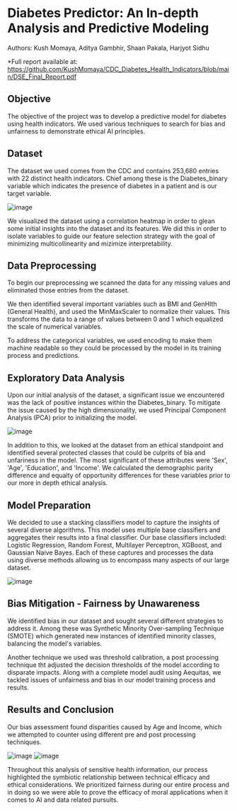 # Diabetes Predictor: An In-depth Analysis and Predictive Modeling

Authors:
Kush Momaya, Aditya Gambhir, Shaan Pakala, Harjyot Sidhu

*Full report available at: https://github.com/KushMomaya/CDC_Diabetes_Health_Indicators/blob/main/DSE_Final_Report.pdf

## Objective
The objective of the project was to develop a predictive model for diabetes using health indicators. We used various techniques to search for bias and unfairness to demonstrate ethical AI principles. 

## Dataset
The dataset we used comes from the CDC and contains 253,680 entries with 22 distinct health indicators. Chief among these is the Diabetes_binary variable which indicates the presence of diabetes in a patient and is 
our target variable. 

![image](https://github.com/user-attachments/assets/8202a742-92fa-4625-a48b-dcb559b43664)

We visualized the dataset using a correlation heatmap in order to glean some initial insights into the dataset and its features. We did this in order to isolate variables to guide our feature selection strategy with the goal of minimizing multicollinearity and mizimize interpretability.

## Data Preprocessing

To begin our preprocessing we scanned the data for any missing values and eliminated those entries from the dataset. 

We then identified several important variables such as BMI and GenHlth (General Health), and used the MinMaxScaler to normalize their values. This transforms the data to a range of values between 0 and 1 which equalized the scale of numerical variables. 

To address the categorical variables, we used encoding to make them machine readable so they could be processed by the model in its training process and predictions.

## Exploratory Data Analysis

Upon our initial analysis of the dataset, a significant issue we encountered was the lack of positive instances within the Diabetes_binary. To mitigate the issue caused by the high dimensionality, we used Principal Component Analysis (PCA) prior to initializing the model. 

![image](https://github.com/user-attachments/assets/7c8ab69a-fd79-46c0-8d2a-18b9c2afde1b)

In addition to this, we looked at the dataset from an ethical standpoint and identified several protected classes that could be culprits of bia and unfariness in the model. The most significant of these attributes were 'Sex', 'Age', 'Education', and 'Income'. We calculated the demographic parity difference and equalty of opportunity differences for these variables prior to our more in depth ethical analysis. 

## Model Preparation

We decided to use a stacking classifiers model to capture the insights of several diverse algorithms. This model uses multiple base classifiers and aggregates their results into a final classifier. Our base classifiers included: Logistic Regression, Random Forest, Multilayer Perceptron, XGBoost, and Gaussian Naive Bayes. Each of these captures and processes the data using diverse methods allowing us to encompass many aspects of our large dataset. 

![image](https://github.com/user-attachments/assets/e38e50fd-3454-494f-af05-528da818d428)

## Bias Mitigation - Fairness by Unawareness

We identified bias in our dataset and sought several different strategies to address it. Among these was Synthetic Minority Over-sampling Technique (SMOTE) which generated new instances of identified minority classes, balancing the model's variables. 

Another technique we used was threshold calibration, a post processing technique tht adjusted the decision thresholds of the model according to disparate impacts. Along with a complete model audit using Aequitas, we tackled issues of unfairness and bias in our model training process and results.

## Results and Conclusion

Our bias assessment found disparities caused by Age and Income, which we attempted to counter using different pre and post processing techniques. 

![image](https://github.com/user-attachments/assets/9ff4b1d2-4b95-4a40-ac8a-1ef798935681)
![image](https://github.com/user-attachments/assets/4ef24cb1-b323-48fe-8323-14c54eb2d3c9)

Throughout this analysis of sensitive health information, our process highlighted the symbiotic relationship between technical efficacy and ethical considerations. We prioritized fairness during our entire process and in doing so we were able to prove the efficacy of moral applications when it comes to AI and data related pursuits.
